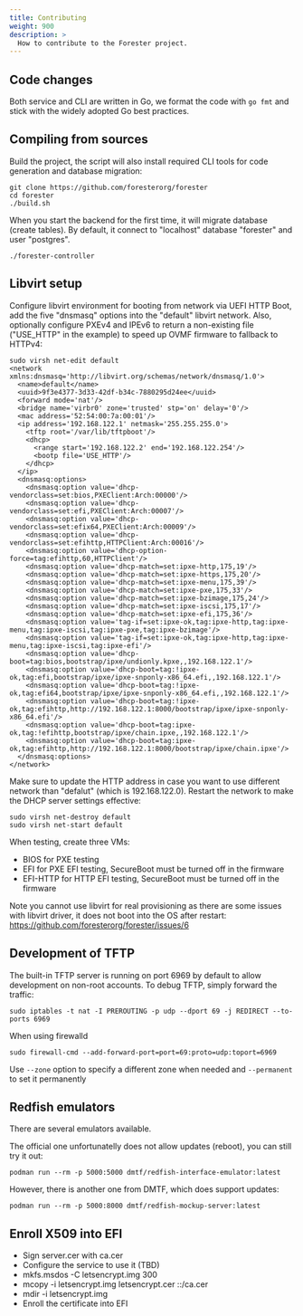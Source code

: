 ```yaml
---
title: Contributing
weight: 900
description: >
  How to contribute to the Forester project.
---
```


## Code changes

Both service and CLI are written in Go, we format the code with `go fmt` and stick with the widely adopted Go best practices.

## Compiling from sources

Build the project, the script will also install required CLI tools for code generation and database migration:

    git clone https://github.com/foresterorg/forester
    cd forester
    ./build.sh

When you start the backend for the first time, it will migrate database (create tables). By default, it connect to "localhost" database "forester" and user "postgres".

    ./forester-controller

## Libvirt setup

Configure libvirt environment for booting from network via UEFI HTTP Boot, add the five "dnsmasq" options into the "default" libvirt network. Also, optionally configure PXEv4 and IPEv6 to return a non-existing file ("USE_HTTP" in the example) to speed up OVMF firmware to fallback to HTTPv4:

    sudo virsh net-edit default
    <network xmlns:dnsmasq='http://libvirt.org/schemas/network/dnsmasq/1.0'>
      <name>default</name>
      <uuid>9f3e4377-3d33-42df-b34c-7880295d24ee</uuid>
      <forward mode='nat'/>
      <bridge name='virbr0' zone='trusted' stp='on' delay='0'/>
      <mac address='52:54:00:7a:00:01'/>
      <ip address='192.168.122.1' netmask='255.255.255.0'>
        <tftp root='/var/lib/tftpboot'/>
        <dhcp>
          <range start='192.168.122.2' end='192.168.122.254'/>
          <bootp file='USE_HTTP'/>
        </dhcp>
      </ip>
      <dnsmasq:options>
        <dnsmasq:option value='dhcp-vendorclass=set:bios,PXEClient:Arch:00000'/>
        <dnsmasq:option value='dhcp-vendorclass=set:efi,PXEClient:Arch:00007'/>
        <dnsmasq:option value='dhcp-vendorclass=set:efix64,PXEClient:Arch:00009'/>
        <dnsmasq:option value='dhcp-vendorclass=set:efihttp,HTTPClient:Arch:00016'/>
        <dnsmasq:option value='dhcp-option-force=tag:efihttp,60,HTTPClient'/>
        <dnsmasq:option value='dhcp-match=set:ipxe-http,175,19'/>
        <dnsmasq:option value='dhcp-match=set:ipxe-https,175,20'/>
        <dnsmasq:option value='dhcp-match=set:ipxe-menu,175,39'/>
        <dnsmasq:option value='dhcp-match=set:ipxe-pxe,175,33'/>
        <dnsmasq:option value='dhcp-match=set:ipxe-bzimage,175,24'/>
        <dnsmasq:option value='dhcp-match=set:ipxe-iscsi,175,17'/>
        <dnsmasq:option value='dhcp-match=set:ipxe-efi,175,36'/>
        <dnsmasq:option value='tag-if=set:ipxe-ok,tag:ipxe-http,tag:ipxe-menu,tag:ipxe-iscsi,tag:ipxe-pxe,tag:ipxe-bzimage'/>
        <dnsmasq:option value='tag-if=set:ipxe-ok,tag:ipxe-http,tag:ipxe-menu,tag:ipxe-iscsi,tag:ipxe-efi'/>
        <dnsmasq:option value='dhcp-boot=tag:bios,bootstrap/ipxe/undionly.kpxe,,192.168.122.1'/>
        <dnsmasq:option value='dhcp-boot=tag:!ipxe-ok,tag:efi,bootstrap/ipxe/ipxe-snponly-x86_64.efi,,192.168.122.1'/>
        <dnsmasq:option value='dhcp-boot=tag:!ipxe-ok,tag:efi64,bootstrap/ipxe/ipxe-snponly-x86_64.efi,,192.168.122.1'/>
        <dnsmasq:option value='dhcp-boot=tag:!ipxe-ok,tag:efihttp,http://192.168.122.1:8000/bootstrap/ipxe/ipxe-snponly-x86_64.efi'/>
        <dnsmasq:option value='dhcp-boot=tag:ipxe-ok,tag:!efihttp,bootstrap/ipxe/chain.ipxe,,192.168.122.1'/>
        <dnsmasq:option value='dhcp-boot=tag:ipxe-ok,tag:efihttp,http://192.168.122.1:8000/bootstrap/ipxe/chain.ipxe'/>
      </dnsmasq:options>
    </network>

Make sure to update the HTTP address in case you want to use different network than "defalut" (which is 192.168.122.0). Restart the network to make the DHCP server settings effective:

    sudo virsh net-destroy default
    sudo virsh net-start default

When testing, create three VMs:

* BIOS for PXE testing
* EFI for PXE EFI testing, SecureBoot must be turned off in the firmware
* EFI-HTTP for HTTP EFI testing, SecureBoot must be turned off in the firmware

Note you cannot use libvirt for real provisioning as there are some issues with libvirt driver, it does not boot into the OS after restart: https://github.com/foresterorg/forester/issues/6

## Development of TFTP

The built-in TFTP server is running on port 6969 by default to allow development on non-root accounts. To debug TFTP, simply forward the traffic:

    sudo iptables -t nat -I PREROUTING -p udp --dport 69 -j REDIRECT --to-ports 6969

When using firewalld

    sudo firewall-cmd --add-forward-port=port=69:proto=udp:toport=6969

Use `--zone` option to specify a different zone when needed and `--permanent` to set it permanently

## Redfish emulators

There are several emulators available.

The official one unfortunatelly does not allow updates (reboot), you can still try it out:

    podman run --rm -p 5000:5000 dmtf/redfish-interface-emulator:latest

However, there is another one from DMTF, which does support updates:

    podman run --rm -p 5000:8000 dmtf/redfish-mockup-server:latest

## Enroll X509 into EFI

- Sign server.cer with ca.cer
- Configure the service to use it (TBD)
- mkfs.msdos -C letsencrypt.img 300
- mcopy -i letsencrypt.img letsencrypt.cer ::/ca.cer
- mdir -i letsencrypt.img
- Enroll the certificate into EFI

